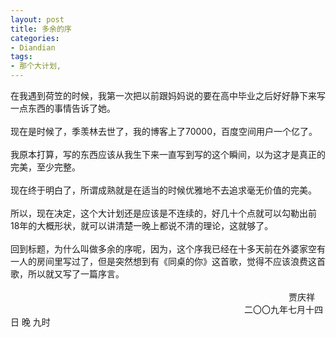 ```yaml
---
layout: post
title: 多余的序
categories:
- Diandian
tags:
- 那个大计划, 
---
```

在我遇到荷笠的时候，我第一次把以前跟妈妈说的要在高中毕业之后好好静下来写一点东西的事情告诉了她。
<br />
<br />现在是时候了，季羡林去世了，我的博客上了70000，百度空间用户一个亿了。
<br />
<br />我原本打算，写的东西应该从我生下来一直写到写的这个瞬间，以为这才是真正的完美，至少完整。
<br />
<br />现在终于明白了，所谓成熟就是在适当的时候优雅地不去追求毫无价值的完美。
<br />
<br />所以，现在决定，这个大计划还是应该是不连续的，好几十个点就可以勾勒出前18年的大概形状，就可以讲清楚一晚上都说不清的理论，这就够了。
<br />
<br />回到标题，为什么叫做多余的序呢，因为，这个序我已经在十多天前在外婆家空有一人的房间里写过了，但是突然想到有《同桌的你》这首歌，觉得不应该浪费这首歌，所以就又写了一篇序言。
<br />
<br />&nbsp;&nbsp;&nbsp;&nbsp;&nbsp;&nbsp;&nbsp;&nbsp;&nbsp;&nbsp;&nbsp;&nbsp;&nbsp;&nbsp;&nbsp;&nbsp;&nbsp;&nbsp;&nbsp;&nbsp;&nbsp;&nbsp;&nbsp;&nbsp;&nbsp;&nbsp;&nbsp;&nbsp;&nbsp;&nbsp;&nbsp;&nbsp;&nbsp;&nbsp;&nbsp;&nbsp;&nbsp;&nbsp;&nbsp;&nbsp;&nbsp;&nbsp;&nbsp;&nbsp;&nbsp;&nbsp;&nbsp;&nbsp;&nbsp;&nbsp;&nbsp;&nbsp;&nbsp;&nbsp;&nbsp;&nbsp;&nbsp;&nbsp;&nbsp;&nbsp;&nbsp;&nbsp;&nbsp;&nbsp;&nbsp;&nbsp;&nbsp;&nbsp;&nbsp;&nbsp;&nbsp;&nbsp;&nbsp;&nbsp;&nbsp;&nbsp;&nbsp;&nbsp;&nbsp;&nbsp;&nbsp;&nbsp;&nbsp;&nbsp;&nbsp;&nbsp;&nbsp;&nbsp;&nbsp;&nbsp;&nbsp;&nbsp;&nbsp;&nbsp;&nbsp;&nbsp;&nbsp;&nbsp;&nbsp;&nbsp;&nbsp;&nbsp;&nbsp;&nbsp;&nbsp;&nbsp;&nbsp;&nbsp;&nbsp;&nbsp;&nbsp;&nbsp; 贾庆祥
<br />&nbsp;&nbsp;&nbsp;&nbsp;&nbsp;&nbsp;&nbsp;&nbsp;&nbsp;&nbsp;&nbsp;&nbsp;&nbsp;&nbsp;&nbsp;&nbsp;&nbsp;&nbsp;&nbsp;&nbsp;&nbsp;&nbsp;&nbsp;&nbsp;&nbsp;&nbsp;&nbsp;&nbsp;&nbsp;&nbsp;&nbsp;&nbsp;&nbsp;&nbsp;&nbsp;&nbsp;&nbsp;&nbsp;&nbsp;&nbsp;&nbsp;&nbsp;&nbsp;&nbsp;&nbsp;&nbsp;&nbsp;&nbsp;&nbsp;&nbsp;&nbsp;&nbsp;&nbsp;&nbsp;&nbsp;&nbsp;&nbsp;&nbsp;&nbsp;&nbsp;&nbsp;&nbsp;&nbsp;&nbsp;&nbsp;&nbsp;&nbsp;&nbsp;&nbsp;&nbsp;&nbsp;&nbsp;&nbsp;&nbsp;&nbsp;&nbsp;&nbsp;&nbsp;&nbsp;&nbsp;&nbsp;&nbsp;&nbsp;&nbsp;&nbsp;&nbsp;&nbsp;&nbsp;&nbsp;&nbsp;&nbsp;&nbsp;&nbsp;&nbsp; 二〇〇九年七月十四日 晚 九时